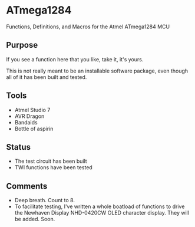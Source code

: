 # ATmega1284
Functions, Definitions, and Macros for the Atmel ATmega1284 MCU
## Purpose
If you see a function here that you like, take it, it's yours.

This is not really meant to be an installable software package, even though all of it has been built and tested.
## Tools
- Atmel Studio 7
- AVR Dragon
- Bandaids
- Bottle of aspirin
## Status
- The test circuit has been built
- TWI functions have been tested
## Comments
- Deep breath. Count to 8.
- To facilitate testing, I've written a whole boatload of functions to drive the Newhaven Display NHD-0420CW OLED character display. They will be added. Soon.

